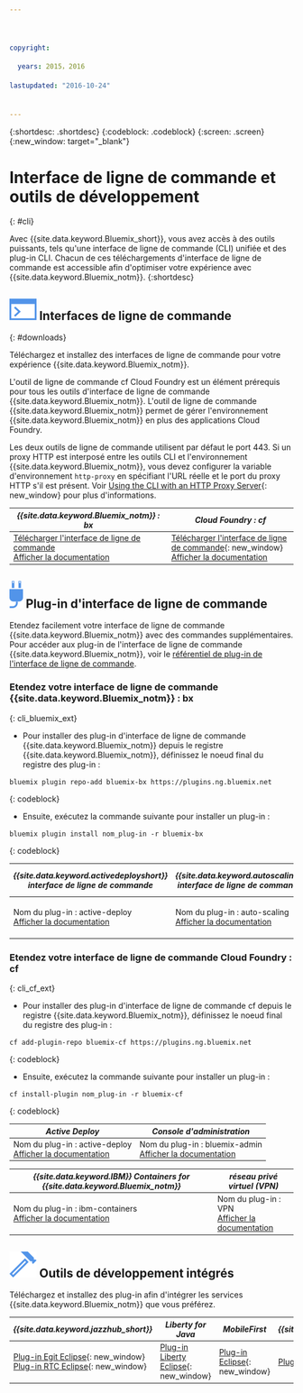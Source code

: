 ```yaml
---



copyright:

  years: 2015，2016

lastupdated: "2016-10-24"


---
```


{:shortdesc: .shortdesc}
{:codeblock: .codeblock}
{:screen: .screen}
{:new_window: target="_blank"}

# Interface de ligne de commande et outils de développement
{: #cli}

Avec {{site.data.keyword.Bluemix_short}}, vous avez accès à des outils puissants, tels qu'une interface de ligne de commande (CLI) unifiée et des plug-in CLI. Chacun de ces téléchargements d'interface de ligne de commande est accessible afin d'optimiser votre expérience avec {{site.data.keyword.Bluemix_notm}}.
{:shortdesc}

## ![](./images/CLI.svg) Interfaces de ligne de commande
{: #downloads}

Téléchargez et installez des interfaces de ligne de commande pour votre expérience
{{site.data.keyword.Bluemix_notm}}.

L'outil de ligne de commande cf Cloud Foundry est un élément prérequis pour tous les outils d'interface de ligne de commande
{{site.data.keyword.Bluemix_notm}}. L'outil de ligne de commande
{{site.data.keyword.Bluemix_notm}} permet de gérer l'environnement {{site.data.keyword.Bluemix_notm}} en plus des applications Cloud
Foundry.

Les deux outils de ligne de commande utilisent par défaut le port 443. Si un proxy HTTP est interposé entre les outils CLI et l'environnement
{{site.data.keyword.Bluemix_notm}}, vous devez configurer la variable d'environnement `http-proxy` en spécifiant l'URL
réelle et le port du proxy HTTP s'il est présent. Voir [Using the CLI with an HTTP Proxy
Server](http://docs.cloudfoundry.org/cf-cli/http-proxy.html){: new_window} pour plus d'informations.


| *{{site.data.keyword.Bluemix_notm}} : bx* | *Cloud Foundry : cf* |
|---------------------|---------------|
| [Télécharger l'interface de ligne de commande](http://clis.ng.bluemix.net/) <br> [Afficher la documentation](./reference/bluemix_cli/index.html)|  [Télécharger l'interface de ligne de commande](https://github.com/cloudfoundry/cli/releases){: new_window}  <br> [Afficher la documentation](./reference/cfcommands/index.html) |


## ![](./images/CLI_Plugin.svg) Plug-in d'interface de ligne de commande

Etendez facilement votre interface de ligne de commande {{site.data.keyword.Bluemix_notm}} avec des commandes supplémentaires. Pour accéder
aux plug-in de l'interface de ligne de commande {{site.data.keyword.Bluemix_notm}}, voir le
[référentiel de plug-in de l'interface de ligne de commande](https://plugins.ng.bluemix.net/).

### Etendez votre interface de ligne de commande {{site.data.keyword.Bluemix_notm}} : bx
{: cli_bluemix_ext}

* Pour installer des plug-in d'interface de ligne de commande {{site.data.keyword.Bluemix_notm}} depuis le registre {{site.data.keyword.Bluemix_notm}}, définissez le noeud
final du registre des plug-in :

```
bluemix plugin repo-add bluemix-bx https://plugins.ng.bluemix.net
```
{: codeblock}

* Ensuite, exécutez la commande suivante pour installer un plug-in :

```
bluemix plugin install nom_plug-in -r bluemix-bx
```
{: codeblock}


| *{{site.data.keyword.activedeployshort}} interface de ligne de commande* | *{{site.data.keyword.autoscaling}} interface de ligne de commande* | *Network Security Groups* |
|-----|-----|-----|
| Nom du plug-in : active-deploy <br> [Afficher la documentation](/docs/services/ActiveDeploy/cli.html#cli) | Nom du plug-in : auto-scaling <br> [Afficher la documentation](./plugins/auto-scaling/index.html) |  Nom du plug-in : nsg <br> [Afficher la documentation](./plugins/networksecuritygroups/index.html)  |


### Etendez votre interface de ligne de commande Cloud Foundry : cf
{: cli_cf_ext}

* Pour installer des plug-in d'interface de ligne de commande cf depuis le registre {{site.data.keyword.Bluemix_notm}}, définissez le noeud
final du registre des
plug-in :

```
cf add-plugin-repo bluemix-cf https://plugins.ng.bluemix.net
```
{: codeblock}

* Ensuite, exécutez la commande suivante pour installer un plug-in :

```
cf install-plugin nom_plug-in -r bluemix-cf
```
{: codeblock}


| *Active Deploy* | *Console d'administration* |
|-----------------|-----------------|
| Nom du plug-in : active-deploy <br>  [Afficher la documentation](/docs/services/ActiveDeploy/cli.html#cli) |  Nom du plug-in : bluemix-admin <br> [Afficher la documentation](/docs/cli/plugins/bluemix_admin/index.html) |

| *{{site.data.keyword.IBM}} Containers for {{site.data.keyword.Bluemix_notm}}* | *réseau privé virtuel (VPN)* |
|-----------------|-----------------|
| Nom du plug-in : ibm-containers <br> [Afficher la documentation](https://www.{DomainName}/docs/containers/container_cli_cfic.html#container_cli_cfic) | Nom du plug-in : VPN <br> [Afficher la documentation](./plugins/vpn/index.html) |


## ![](./images/Integrated_Dev_Tools.svg) Outils de développement intégrés

Téléchargez et installez des plug-in afin d'intégrer les services {{site.data.keyword.Bluemix_notm}} que
vous préférez.

| *{{site.data.keyword.jazzhub_short}}* | *Liberty for Java* | *MobileFirst* | *{{site.data.keyword.rules_short}}* |
|-------------|----------|----------|----------|
| [Plug-in Egit Eclipse](https://hub.jazz.net/docs/reference/gitclient/#eclipse_using_egit){: new_window} <br> [Plug-in RTC Eclipse](https://hub.jazz.net/docs/reference/gitclient/#eclipse_using_rtc){: new_window} | [Plug-in Liberty Eclipse](https://developer.ibm.com/wasdev/downloads/liberty-profile-using-eclipse/){: new_window} | [Plug-in Eclipse](https://marketplace.eclipse.org/content/ibm-mobilefirst-platform-studio){: new_window} | [Plug-in Rules Designer Eclipse](/docs/services/rules/index.html#rulov002) |
